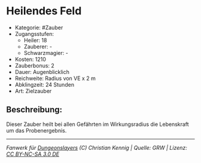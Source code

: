 # Heilendes Feld

- Kategorie: #Zauber
- Zugangsstufen:
  - Heiler: 18
  - Zauberer: -
  - Schwarzmagier: -
- Kosten: 1210
- Zauberbonus: 2
- Dauer: Augenblicklich
- Reichweite: Radius von VE x 2 m
- Abklingzeit: 24 Stunden
- Art: Zielzauber

## Beschreibung:

Dieser Zauber heilt bei allen Gefährten im Wirkungsradius die Lebenskraft um das Probenergebnis.

---

_Fanwerk für [Dungeonslayers](https://www.dungeonslayers.net/) (C) Christian Kennig | Quelle: GRW | Lizenz: [CC BY-NC-SA 3.0 DE](https://creativecommons.org/licenses/by-nc-sa/3.0/de/)_
